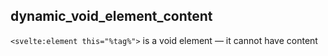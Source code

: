 ## dynamic_void_element_content

`<svelte:element this="%tag%">` is a void element — it cannot have content
